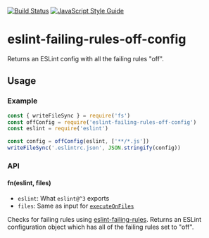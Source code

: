 [![Build Status](https://travis-ci.org/mightyiam/eslint-failing-rules-off-config.svg?branch=master)](https://travis-ci.org/mightyiam/eslint-failing-rules-off-config)
[![JavaScript Style Guide](https://cdn.rawgit.com/feross/standard/master/badge.svg)](https://github.com/feross/standard)

# eslint-failing-rules-off-config

Returns an ESLint config with all the failing rules "off".

## Usage

### Example

```js
const { writeFileSync } = require('fs')
const offConfig = require('eslint-failing-rules-off-config')
const eslint = require('eslint')

const config = offConfig(eslint, ['**/*.js'])
writeFileSync('.eslintrc.json', JSON.stringify(config))
```

### API

#### fn(eslint, files)

- `eslint`:
  What `eslint@^3` exports
- `files`:
  Same as input for [`executeOnFiles`](http://eslint.org/docs/developer-guide/nodejs-api#executeonfiles)

Checks for failing rules using [eslint-failing-rules](https://www.npmjs.com/package/eslint-failing-rules).
Returns an ESLint configuration object which has all of the failing rules set to "off".
